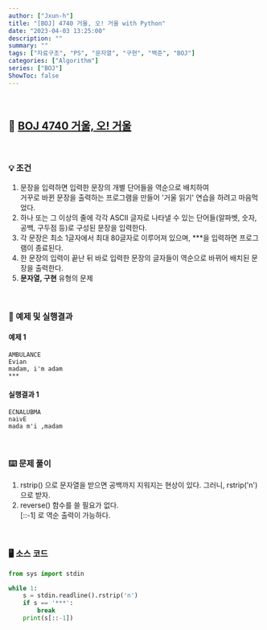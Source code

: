 ```yaml
---
author: ["Jxun-h"]
title: "[BOJ] 4740 거울, 오! 거울 with Python"
date: "2023-04-03 13:25:00"
description: ""
summary: ""
tags: ["자료구조", "PS", "문자열", "구현", "백준", "BOJ"]
categories: ["Algorithm"]
series: ["BOJ"]
ShowToc: false
---
```


<br>

## 📌 <a href="https://www.acmicpc.net/problem/4740" target="_blank">BOJ 4740 거울, 오! 거울</a>

<br>

### 💡 조건

1.  문장을 입력하면 입력한 문장의 개별 단어들을 역순으로 배치하여  
    거꾸로 바뀐 문장을 출력하는 프로그램을 만들어 '거울 읽기' 연습을 하려고 마음먹었다.
2.  하나 또는 그 이상의 줄에 각각 ASCII 글자로 나타낼 수 있는 단어들(알파벳, 숫자, 공백, 구두점 등)로 구성된 문장을 입력한다.
3.  각 문장은 최소 1글자에서 최대 80글자로 이루어져 있으며, ***을 입력하면 프로그램이 종료된다.
4.  한 문장의 입력이 끝난 뒤 바로 입력한 문장의 글자들이 역순으로 바뀌어 배치된 문장을 출력한다.
5.  **문자열, 구현** 유형의 문제

<br>

### 🔖 예제 및 실행결과

#### 예제 1

```text
AMBULANCE
Evian
madam, i'm adam
***
```

#### 실행결과 1

```text
ECNALUBMA
naivE
mada m'i ,madam
```

<br>

### ⌨️ 문제 풀이

1.  rstrip() 으로 문자열을 받으면 공백까지 지워지는 현상이 있다. 그러니, rstrip('n')으로 받자.
2.  reverse() 함수를 쓸 필요가 없다.  
    [::-1] 로 역순 출력이 가능하다.

<br>

### 🖥 소스 코드

```py
from sys import stdin

while 1:
    s = stdin.readline().rstrip('n')
    if s == '***':
        break
    print(s[::-1])
```